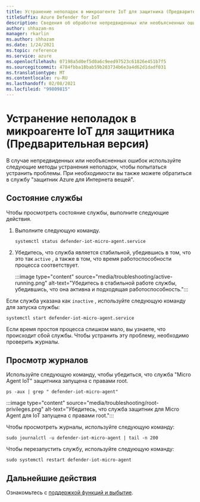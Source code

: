 ```yaml
---
title: Устранение неполадок в микроагенте IoT для защитника (Предварительная версия)
titleSuffix: Azure Defender for IoT
description: Сведения об обработке непредвиденных или необъясненных ошибок.
author: shhazam-ms
manager: rkarlin
ms.author: shhazam
ms.date: 1/24/2021
ms.topic: reference
ms.service: azure
ms.openlocfilehash: 07198a5d0ef5d0a6c9eed97523c61826e451b7f5
ms.sourcegitcommit: 4784fbba18bab59b203734b6e3a4d62d1dadf031
ms.translationtype: MT
ms.contentlocale: ru-RU
ms.lasthandoff: 02/08/2021
ms.locfileid: "99809815"
---
```

# <a name="defender-iot-micro-agent-troubleshooting-preview"></a>Устранение неполадок в микроагенте IoT для защитника (Предварительная версия)

В случае непредвиденных или необъясненных ошибок используйте следующие методы устранения неполадок, чтобы попытаться устранить проблемы. При необходимости вы также можете обратиться в службу "защитник Azure для Интернета вещей".   

## <a name="service-status"></a>Состояние службы 

Чтобы просмотреть состояние службы, выполните следующие действия. 

1. Выполните следующую команду.

    ```azurecli
    systemctl status defender-iot-micro-agent.service 
    ```

1. Убедитесь, что служба является стабильной, убедившись в том, что это так `active` , а также в том, что время работоспособности процесса соответствует.

    :::image type="content" source="media/troubleshooting/active-running.png" alt-text="Убедитесь в стабильной работе службы, убедившись, что она активна и подходящая работоспособность.":::

Если служба указана как `inactive` , используйте следующую команду для запуска службы:

```azurecli
systemctl start defender-iot-micro-agent.service 
```

Если время простоя процесса слишком мало, вы узнаете, что происходит сбой службы. Чтобы устранить эту проблему, необходимо проверить журналы.

## <a name="review-logs"></a>Просмотр журналов 

Используйте следующую команду, чтобы убедиться, что служба "Micro Agent IoT" защитника запущена с правами root.

```azurecli
ps -aux | grep " defender-iot-micro-agent"
```

:::image type="content" source="media/troubleshooting/root-privileges.png" alt-text="Убедитесь, что служба защитник для Micro Agent для IoT запущена с правами root.":::

Чтобы просмотреть журналы, используйте следующую команду:  

```azurecli
sudo journalctl -u defender-iot-micro-agent | tail -n 200 
```

Чтобы перезапустить службу, используйте следующую команду: 

```azurecli
sudo systemctl restart defender-iot-micro-agent  
```

## <a name="next-steps"></a>Дальнейшие действия

Ознакомьтесь с [поддержкой функций и выбытие](edge-security-module-deprecation.md).
